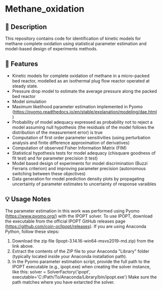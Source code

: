 # Methane_oxidation

## 📌 Description
This repository contains code for identification of kinetic models for methane complete oxidation using statistical parameter estimation and model-based design of experiments methods.

## 🔧 Features
- Kinetic models for complete oxidation of methane in a micro-packed bed reactor, modelled as an isothermal plug flow reactor operated at steady state.
- Pressure drop model to estimate the average pressure along the packed bed reactor
- Model simulation
- Maximum likelihood parameter estimation implemented in Pyomo (https://pyomo.readthedocs.io/en/stable/explanation/modeling/dae.html)
- Probability of model adequacy expressed as probability not to reject a model assuming null hypothesis (the residuals of the model follows the distribution of the measurement error) is true
- Computation of first order parameter sensitivities (using perturbation analysis and finite difference approximation of derivatives)
- Computation of observed Fisher Information Matrix (FIM)
- Statistical hypothesis tests for model adequacy (chisquare goodness of fit test) and for parameter precision (t test)
- Model based design of experiments for model discrimination (Buzzi Ferraris criterion) and improving parameter precision (autonomous switching between these objectives)
- Data generation for model prediction density plots by propagating uncertainty of parameter estimates to uncertainty of response varaibles

## 💡 Usage Notes
The parameter estimation in this work was performed using Pyomo (https://www.pyomo.org/) with the IPOPT solver. To use IPOPT, download the executable from the official IPOPT GitHub releases page (https://github.com/coin-or/Ipopt/releases). 
If you are using Anaconda Python, follow these steps:
1. Download the zip file (Ipopt-3.14.16-win64-msvs2019-md.zip) from the link above.
2. Extract the contents of the ZIP file to your Anaconda "Library" folder (typically located inside your Anaconda installation path). 
3. In the Pyomo parameter estimation script, provide the full path to the IPOPT executable (e.g., ipopt.exe) when creating the solver instance, like this:
solver = SolverFactory('ipopt', executable='C:/Path/To/Anaconda/Library/bin/ipopt.exe')
Make sure the path matches where you have extarcted the solver.

